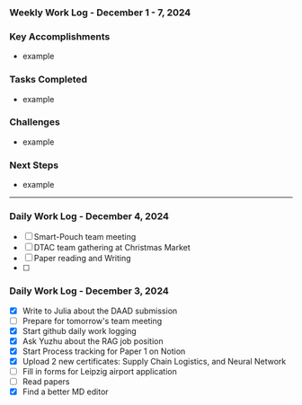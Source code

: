 ### Weekly Work Log - December 1 - 7, 2024

### **Key Accomplishments**

* example

### **Tasks Completed**

* example

### **Challenges**

* example

### **Next Steps**

* example

---


### Daily Work Log - December 4, 2024

- [ ]  Smart-Pouch team meeting
- [ ]  DTAC team gathering at Christmas Market
- [ ]  Paper reading and Writing
- [ ]

### Daily Work Log - December 3, 2024

- [X]  Write to Julia about the DAAD submission
- [ ]  Prepare for tomorrow's team meeting
- [X]  Start github daily work logging
- [X]  Ask Yuzhu about the RAG job position
- [X]  Start Process tracking for Paper 1 on Notion
- [X]  Upload 2 new certificates: Supply Chain Logistics, and Neural Network
- [ ]  Fill in forms for Leipzig airport application
- [ ]  Read papers
- [X]  Find a better MD editor
